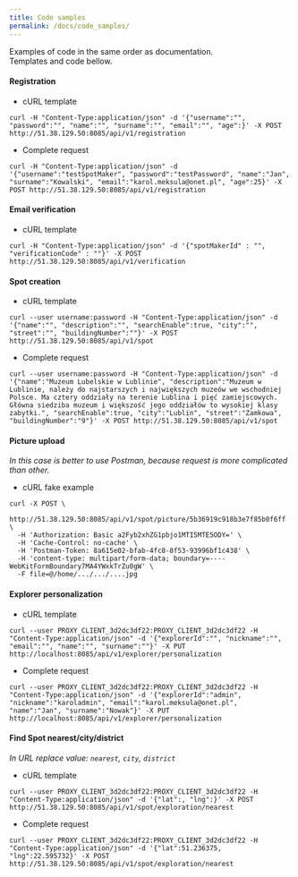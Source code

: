 ```yaml
---
title: Code samples
permalink: /docs/code_samples/
---
```


Examples of code in the same order as documentation.
<br>Templates and code bellow.

#### Registration

* cURL template
```
curl -H "Content-Type:application/json" -d '{"username":"", "password":"", "name":"", "surname":"", "email":"", "age":}' -X POST http://51.38.129.50:8085/api/v1/registration
```

* Complete request
```
curl -H "Content-Type:application/json" -d '{"username":"testSpotMaker", "password":"testPassword", "name":"Jan", "surname":"Kowalski", "email":"karol.meksula@onet.pl", "age":25}' -X POST http://51.38.129.50:8085/api/v1/registration
```

#### Email verification

* cURL template
```
curl -H "Content-Type:application/json" -d '{"spotMakerId" : "", "verificationCode" : ""}' -X POST http://51.38.129.50:8085/api/v1/verification
```

#### Spot creation

* cURL template
```
curl --user username:password -H "Content-Type:application/json" -d '{"name":"", "description":"", "searchEnable":true, "city":"", "street":"", "buildingNumber":""}' -X POST http://51.38.129.50:8085/api/v1/spot
```

* Complete request
```
curl --user username:password -H "Content-Type:application/json" -d '{"name":"Muzeum Lubelskie w Lublinie", "description":"Muzeum w Lublinie, należy do najstarszych i największych muzeów we wschodniej Polsce. Ma cztery oddziały na terenie Lublina i pięć zamiejscowych. Główna siedziba muzeum i większość jego oddziałów to wysokiej klasy zabytki.", "searchEnable":true, "city":"Lublin", "street":"Zamkowa", "buildingNumber":"9"}' -X POST http://51.38.129.50:8085/api/v1/spot
```

#### Picture upload

<i>In this case is better to use Postman, because request is more complicated than other.</i>

* cURL fake example
```
curl -X POST \
  http://51.38.129.50:8085/api/v1/spot/picture/5b36919c918b3e7f85b0f6ff \
  -H 'Authorization: Basic a2Fyb2xhZG1pbjo1MTI5MTE5ODY=' \
  -H 'Cache-Control: no-cache' \
  -H 'Postman-Token: 8a615e02-bfab-4fc8-8f53-93996bf1c438' \
  -H 'content-type: multipart/form-data; boundary=----WebKitFormBoundary7MA4YWxkTrZu0gW' \
  -F file=@/home/.../.../....jpg
```

#### Explorer personalization

* cURL template 
```
curl --user PROXY_CLIENT_3d2dc3df22:PROXY_CLIENT_3d2dc3df22 -H "Content-Type:application/json" -d '{"explorerId":"", "nickname":"", "email":"", "name":"", "surname":""}' -X PUT http://localhost:8085/api/v1/explorer/personalization
```

* Complete request
```
curl --user PROXY_CLIENT_3d2dc3df22:PROXY_CLIENT_3d2dc3df22 -H "Content-Type:application/json" -d '{"explorerId":"admin", "nickname":"karoladmin", "email":"karol.meksula@onet.pl", "name":"Jan", "surname":"Nowak"}' -X PUT http://localhost:8085/api/v1/explorer/personalization
```

#### Find Spot nearest/city/district
<i>In URL replace value: `nearest`, `city`, `district`</i>

* cURL template
```
curl --user PROXY_CLIENT_3d2dc3df22:PROXY_CLIENT_3d2dc3df22 -H "Content-Type:application/json" -d '{"lat":, "lng":}' -X POST http://51.38.129.50:8085/api/v1/spot/exploration/nearest
```

* Complete request
```
curl --user PROXY_CLIENT_3d2dc3df22:PROXY_CLIENT_3d2dc3df22 -H "Content-Type:application/json" -d '{"lat":51.236375, "lng":22.595732}' -X POST http://51.38.129.50:8085/api/v1/spot/exploration/nearest
```
